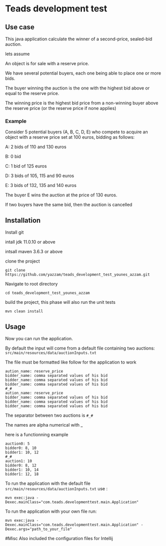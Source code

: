 # Teads development test

## Use case
This java application calculate the winner of a second-price, sealed-bid auction.

lets assume

An object is for sale with a reserve price.

We have several potential buyers, each one being able to place one or more bids.

The buyer winning the auction is the one with the highest bid above or equal to the reserve price.

The winning price is the highest bid price from a non-winning buyer above the reserve price (or the reserve price if none applies)


### Example
Consider 5 potential buyers (A, B, C, D, E) who compete to acquire an object with a reserve price set at 100 euros, bidding as follows:

A: 2 bids of 110 and 130 euros

B: 0 bid

C: 1 bid of 125 euros

D: 3 bids of 105, 115 and 90 euros

E: 3 bids of 132, 135 and 140 euros

The buyer E wins the auction at the price of 130 euros.

If two buyers have the same bid, then the auction is cancelled

## Installation
Install git

intall jdk 11.0.10 or above

intsall maven 3.6.3 or above

clone the project

`git clone https://github.com/yazzam/teads_development_test_younes_azzam.git`

Navigate to root directory

`cd teads_development_test_younes_azzam`

build the project, this phase will also run the unit tests

`mvn clean install`

## Usage
Now you can run the application.

By default the input will come from a default file containing two auctions: `src/main/resources/data/auctionInputs.txt`

The file must be formatted like follow for the application to work

```
aution_name: reserve_price
bidder_name: comma separated values of his bid
bidder_name: comma separated values of his bid
bidder_name: comma separated values of his bid
#_#
aution_name: reserve_price
bidder_name: comma separated values of his bid
bidder_name: comma separated values of his bid
bidder_name: comma separated values of his bid
```

The separator between two auctions is `#_#`

The names are alpha numerical with _

here is a functionning example

```
auction0: 5
bidder0: 8, 10
bidder1: 10, 12
#_#
auction1: 10
bidder0: 8, 12
bidder1: 10, 14
bidder1: 12, 18
```

To run the application with the default file  `src/main/resources/data/auctionInputs.txt` use :

`mvn exec:java -Dexec.mainClass="com.teads.developmenttest.main.Application"`

To run the application with your own file run:

`mvn exec:java -Dexec.mainClass="com.teads.developmenttest.main.Application" -Dexec.args="path_to_your_file"`

#Misc
Also included the configuration files for Intellij
